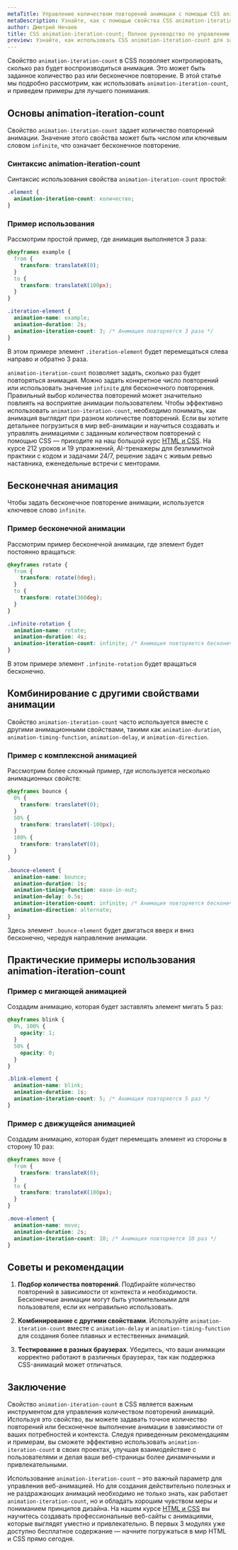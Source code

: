 ```yaml
---
metaTitle: Управление количеством повторений анимации с помощью CSS animation-iteration-count
metaDescription: Узнайте, как с помощью свойства CSS animation-iteration-count задавать количество повторений анимации, включая бесконечные циклы. Подробное руководство с примерами.
author: Дмитрий Нечаев
title: CSS animation-iteration-count; Полное руководство по управлению количеством повторений анимации
preview: Узнайте, как использовать CSS animation-iteration-count для задания количества повторений анимации. Подробное руководство с примерами.
---
```


Свойство `animation-iteration-count` в CSS позволяет контролировать, сколько раз будет воспроизводиться анимация. Это может быть заданное количество раз или бесконечное повторение. В этой статье мы подробно рассмотрим, как использовать `animation-iteration-count`, и приведем примеры для лучшего понимания.

## Основы animation-iteration-count

Свойство `animation-iteration-count` задает количество повторений анимации. Значение этого свойства может быть числом или ключевым словом `infinite`, что означает бесконечное повторение.

### Синтаксис animation-iteration-count

Синтаксис использования свойства `animation-iteration-count` простой:

```css
.element {
  animation-iteration-count: количество;
}
```

### Пример использования

Рассмотрим простой пример, где анимация выполняется 3 раза:

```css
@keyframes example {
  from {
    transform: translateX(0);
  }
  to {
    transform: translateX(100px);
  }
}

.iteration-element {
  animation-name: example;
  animation-duration: 2s;
  animation-iteration-count: 3; /* Анимация повторяется 3 раза */
}
```

В этом примере элемент `.iteration-element` будет перемещаться слева направо и обратно 3 раза.

`animation-iteration-count` позволяет задать, сколько раз будет повторяться анимация. Можно задать конкретное число повторений или использовать значение `infinite` для бесконечного повторения. Правильный выбор количества повторений может значительно повлиять на восприятие анимации пользователем. Чтобы эффективно использовать `animation-iteration-count`, необходимо понимать, как анимация выглядит при разном количестве повторений. Если вы хотите детальнее погрузиться в мир веб-анимации и научиться создавать и управлять анимациями с заданным количеством повторений с помощью CSS — приходите на наш большой курс [HTML и CSS](https://purpleschool.ru/course/html-css?utm_source=knowledgebase&utm_medium=text&utm_campaign=css-animation-iteration-count-polnoe-rukovodstvo-po-upravleniyu-kolichestvom-povtoreniy-animatsii). На курсе 212 уроков и 19 упражнений, AI-тренажеры для безлимитной практики с кодом и задачами 24/7, решение задач с живым ревью наставника, еженедельные встречи с менторами.

## Бесконечная анимация

Чтобы задать бесконечное повторение анимации, используется ключевое слово `infinite`.

### Пример бесконечной анимации

Рассмотрим пример бесконечной анимации, где элемент будет постоянно вращаться:

```css
@keyframes rotate {
  from {
    transform: rotate(0deg);
  }
  to {
    transform: rotate(360deg);
  }
}

.infinite-rotation {
  animation-name: rotate;
  animation-duration: 4s;
  animation-iteration-count: infinite; /* Анимация повторяется бесконечно */
}
```

В этом примере элемент `.infinite-rotation` будет вращаться бесконечно.

## Комбинирование с другими свойствами анимации

Свойство `animation-iteration-count` часто используется вместе с другими анимационными свойствами, такими как `animation-duration`, `animation-timing-function`, `animation-delay`, и `animation-direction`.

### Пример с комплексной анимацией

Рассмотрим более сложный пример, где используется несколько анимационных свойств:

```css
@keyframes bounce {
  0% {
    transform: translateY(0);
  }
  50% {
    transform: translateY(-100px);
  }
  100% {
    transform: translateY(0);
  }
}

.bounce-element {
  animation-name: bounce;
  animation-duration: 1s;
  animation-timing-function: ease-in-out;
  animation-delay: 0.5s;
  animation-iteration-count: infinite; /* Анимация повторяется бесконечно */
  animation-direction: alternate;
}
```

Здесь элемент `.bounce-element` будет двигаться вверх и вниз бесконечно, чередуя направление анимации.

## Практические примеры использования animation-iteration-count

### Пример с мигающей анимацией

Создадим анимацию, которая будет заставлять элемент мигать 5 раз:

```css
@keyframes blink {
  0%, 100% {
    opacity: 1;
  }
  50% {
    opacity: 0;
  }
}

.blink-element {
  animation-name: blink;
  animation-duration: 1s;
  animation-iteration-count: 5; /* Анимация повторяется 5 раз */
}
```

### Пример с движущейся анимацией

Создадим анимацию, которая будет перемещать элемент из стороны в сторону 10 раз:

```css
@keyframes move {
  from {
    transform: translateX(0);
  }
  to {
    transform: translateX(100px);
  }
}

.move-element {
  animation-name: move;
  animation-duration: 2s;
  animation-iteration-count: 10; /* Анимация повторяется 10 раз */
}
```

## Советы и рекомендации

1. **Подбор количества повторений**. Подбирайте количество повторений в зависимости от контекста и необходимости. Бесконечные анимации могут быть утомительными для пользователя, если их неправильно использовать.

2. **Комбинирование с другими свойствами**. Используйте `animation-iteration-count` вместе с `animation-delay` и `animation-timing-function` для создания более плавных и естественных анимаций.

3. **Тестирование в разных браузерах**. Убедитесь, что ваши анимации корректно работают в различных браузерах, так как поддержка CSS-анимаций может отличаться.

## Заключение

Свойство `animation-iteration-count` в CSS является важным инструментом для управления количеством повторений анимаций. Используя это свойство, вы можете задавать точное количество повторений или бесконечное выполнение анимации в зависимости от ваших потребностей и контекста. Следуя приведенным рекомендациям и примерам, вы сможете эффективно использовать `animation-iteration-count` в своих проектах, улучшая взаимодействие с пользователями и делая ваши веб-страницы более динамичными и привлекательными.

Использование `animation-iteration-count` – это важный параметр для управления веб-анимацией. Но для создания действительно полезных и не раздражающих анимаций необходимо не только знать, как работает `animation-iteration-count`, но и обладать хорошим чувством меры и пониманием принципов дизайна. На нашем курсе [HTML и CSS](https://purpleschool.ru/course/html-css?utm_source=knowledgebase&utm_medium=text&utm_campaign=css-animation-iteration-count-polnoe-rukovodstvo-po-upravleniyu-kolichestvom-povtoreniy-animatsii) вы научитесь создавать профессиональные веб-сайты с анимациями, которые выглядят уместно и привлекательно. В первых 3 модулях уже доступно бесплатное содержание — начните погружаться в мир HTML и CSS прямо сегодня.
